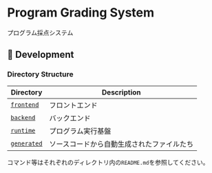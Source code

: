# Program Grading System

プログラム採点システム

## 🚀 Development

### Directory Structure

| Directory                   | Description                                |
| --------------------------- | ------------------------------------------ |
| [`frontend`](./frontend/)   | フロントエンド                             |
| [`backend`](./backend/)     | バックエンド                               |
| [`runtime`](./runtime/)     | プログラム実行基盤                         |
| [`generated`](./generated/) | ソースコードから自動生成されたファイルたち |

コマンド等はそれぞれのディレクトリ内の`README.md`を参照してください。
